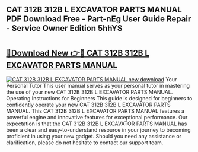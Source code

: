 ## CAT 312B 312B L EXCAVATOR PARTS MANUAL PDF Download Free - Part-nEg User Guide Repair - Service Owner Edition 5hhYS

# <h2><a href="http://bc52593.oget.top/?id=CAT+312B+312B+L+EXCAVATOR+PARTS+MANUAL">🔗Download New 👉🔴 CAT 312B 312B L EXCAVATOR PARTS MANUAL</a></h2>

[![CAT 312B 312B L EXCAVATOR PARTS MANUAL new download](https://i.imgur.com/5g1atiW.png)](http://bc52593.oget.top/?id=CAT+312B+312B+L+EXCAVATOR+PARTS+MANUAL)
Your Personal Tutor This user manual serves as your personal tutor in mastering the use of your new CAT 312B 312B L EXCAVATOR PARTS MANUAL. Operating Instructions for Beginners This guide is designed for beginners to confidently operate your new CAT 312B 312B L EXCAVATOR PARTS MANUAL. This CAT 312B 312B L EXCAVATOR PARTS MANUAL features a powerful engine and innovative features for exceptional performance. Our expectation is that the CAT 312B 312B L EXCAVATOR PARTS MANUAL has been a clear and easy-to-understand resource in your journey to becoming proficient in using your new gadget. Should you need any assistance or clarification, please do not hesitate to contact our support team.
